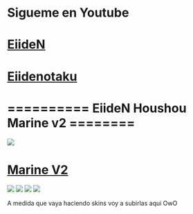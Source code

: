 # Sigueme en Youtube
# [EiideN](https://youtube.com/c/EiideN)
# [Eiidenotaku](https://youtube.com/c/Eiidenotaku)

# ========== EiideN Houshou Marine v2 ========
![]( https://i.imgur.com/8yzrUTa.png )
# [Marine V2](https://drive.google.com/file/d/1R4fXYPoXqWWECKzfl5Pct8PUcO2rUyBv/view)
![]( https://i.imgur.com/J5MVimI.png )
![]( https://i.imgur.com/gEPCAGE.png )
![]( https://i.imgur.com/1yHaNFv.png )
![]( https://i.imgur.com/arVMNHt.png )

A medida que vaya haciendo skins voy a subirlas aqui OwO
